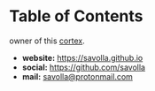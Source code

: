 
# Table of Contents



owner of this [cortex](20220225212224-cortex.md).

-   **website:** <https://savolla.github.io>
-   **social:** <https://github.com/savolla>
-   **mail:** savolla@protonmail.com

